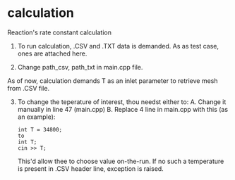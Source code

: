 # calculation
 Reaction's rate constant calculation
 
 1. To run calculation, .CSV and .TXT data is demanded. As as test case, ones are attached here.
 
 2. Change path_csv, path_txt in main.cpp file.
 
 As of now, calculation demands T as an inlet parameter to retrieve mesh from .CSV file.

3. To change the teperature of interest, thou needst either to:
   A. Change it manually in line 47 (main.cpp)
   B. Replace 4 line in main.cpp with this (as an example):
			
       int T = 34800;		
       to							
       int T;
       cin >> T;
							
      This'd allow thee to choose value on-the-run.
   If no such a temperature is present in .CSV header line, exception is raised.
